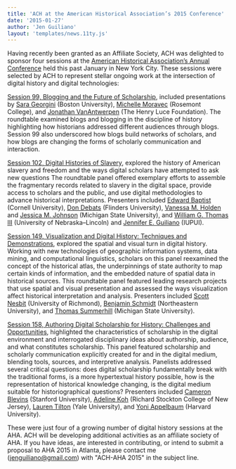 ```yaml
---
title: 'ACH at the American Historical Association’s 2015 Conference'
date: '2015-01-27'
author: 'Jen Guiliano'
layout: 'templates/news.11ty.js'
---
```

Having recently been granted as an Affiliate Society, ACH was delighted to sponsor four sessions at the [American Historical Association’s Annual Conference](http://historians.org/annual-meeting) held this past January in New York City. These sessions were selected by ACH to represent stellar ongoing work at the intersection of digital history and digital technologies:

[Session 99, Blogging and the Future of Scholarship](https://aha.confex.com/aha/2015/webprogram/Session12211.html), included presentations by [Sara Georgini](http://earlyamericanists.com/contributors/sara-georgini/) (Boston University), [Michelle Moravec](http://michellemoravec.com/) (Rosemont College), and [Jonathan VanAntwerpen](https://www.linkedin.com/in/vanantwerpen) (The Henry Luce Foundation). The roundtable examined blogs and blogging in the discipline of history highlighting how historians addressed different audiences through blogs. Session 99 also underscored how blogs build networks of scholars, and how blogs are changing the forms of scholarly communication and interaction.

[Session 102, Digital Histories of Slavery](https://aha.confex.com/aha/2015/webprogram/Session12216.html), explored the history of American slavery and freedom and the ways digital scholars have attempted to ask new questions The roundtable panel offered exemplary efforts to assemble the fragmentary records related to slavery in the digital space, provide access to scholars and the public, and use digital methodologies to advance historical interpretations. Presenters included [Edward Baptist](http://history.arts.cornell.edu/faculty-department-baptist.php) (Cornell University), [Don Debats](http://www.flinders.edu.au/people/don.debats) (Flinders University), [Vanessa M. Holden](http://vanessamholden.squarespace.com/) and [Jessica M. Johnson](http://jmjohnso.com/) (Michigan State University), and [William G. Thomas III](http://railroads.unl.edu/blog/) (University of Nebraska–Lincoln) and [Jennifer E. Guiliano](http://jguiliano.com/) (IUPUI).

[Session 149, Visualization and Digital History: Techniques and Demonstrations](https://aha.confex.com/aha/2015/webprogram/Session12219.html), explored the spatial and visual turn in digital history. Working with new technologies of geographic information systems, data mining, and computational linguistics, scholars on this panel reexamined the concept of the historical atlas, the underpinnings of state authority to map certain kinds of information, and the embedded nature of spatial data in historical sources. This roundtable panel featured leading research projects that use spatial and visual presentation and assessed the ways visualization affect historical interpretation and analysis. Presenters included [Scott Nesbit](http://www.ced.uga.edu/staff/scott-nesbit/) (University of Richmond), [Benjamin Schmidt](http://benschmidt.org/) (Northeastern University), and [Thomas Summerhill](http://history.msu.edu/people/faculty/thomas-summerhill/) (Michigan State University).

[Session 158, Authoring Digital Scholarship for History: Challenges and Opportunities](https://aha.confex.com/aha/2015/webprogram/Session12203.html), highlighted the characteristics of scholarship in the digital environment and interrogated disciplinary ideas about authorship, audience, and what constitutes scholarship. This panel featured scholarship and scholarly communication explicitly created for and in the digital medium, blending tools, sources, and interpretive analysis. Panelists addressed several critical questions: does digital scholarship fundamentally break with the traditional forms, is a more hypertextual history possible, how is the representation of historical knowledge changing, is the digital medium suitable for historiographical questions? Presenters included [Cameron Blevins](http://www.cameronblevins.org/) (Stanford University), [Adeline Koh](http://www.adelinekoh.org/) (Richard Stockton College of New Jersey), [Lauren Tilton](https://twitter.com/nolauren) (Yale University), and [Yoni Appelbaum](https://twitter.com/yappelbaum) (Harvard University).

These were just four of a growing number of digital history sessions at the AHA. ACH will be developing additional activities as an affiliate society of AHA. If you have ideas, are interested in contributing, or intend to submit a proposal to AHA 2015 in Atlanta, please contact me ([jenguiliano@gmail.com](mailto:jenguiliano@gmail.com)) with "ACH-AHA 2015" in the subject line.
